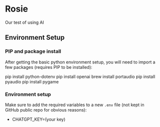 # Rosie

Our test of using AI

## Environment Setup

### PIP and package install

After getting the basic python environment setup, you will need to import a few packages (requires PIP to be installed):

pip install python-dotenv
pip install openai
brew install portaudio
pip install pyaudio
pip install pygame

### Environment setup

Make sure to add the required variables to a new `.env` file (not kept in GitHub public repo for obvious reasons):

- CHATGPT_KEY=(your key)
